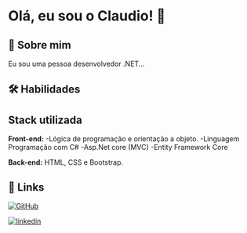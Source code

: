
# Olá, eu sou o Claudio! 👋


## 🚀 Sobre mim
Eu sou uma pessoa desenvolvedor .NET...


## 🛠 Habilidades



## Stack utilizada

**Front-end:** -Lógica de programação e orientação a objeto.
-Linguagem Programação com C#
-Asp.Net core (MVC)
-Entity Framework Core 


**Back-end:** HTML, CSS e Bootstrap.


## 🔗 Links
[![GitHub](https://img.shields.io/badge/my_portfolio-000?style=for-the-badge&logo=ko-fi&logoColor=white)](https://github.com/ClaudioOliver/)

[![linkedin](https://img.shields.io/badge/linkedin-0A66C2?style=for-the-badge&logo=linkedin&logoColor=white)](https://www.linkedin.com/)


